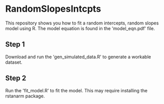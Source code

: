 # RandomSlopesIntcpts
This repository shows you how to fit a random intercepts, random slopes model using R.  The model equation is found in the 'model_eqn.pdf' file.

## Step 1

Download and run the 'gen_simulated_data.R' to generate a workable dataset.

## Step 2

Run the 'fit_model.R' to fit the model.  This may require installing the rstanarm package.

